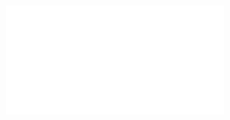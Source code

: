 <div akign='center'>
  <img src='https://raw.githubusercontent.com/DigitalDiamond-Developers/.github/main/profile/head.svg' alt='header svg'>
</div>
